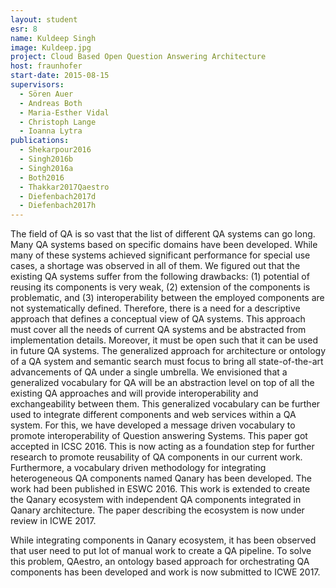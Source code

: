 ```yaml
---
layout: student
esr: 8
name: Kuldeep Singh
image: Kuldeep.jpg
project: Cloud Based Open Question Answering Architecture
host: fraunhofer
start-date: 2015-08-15
supervisors:
  - Sören Auer
  - Andreas Both
  - Maria-Esther Vidal
  - Christoph Lange
  - Ioanna Lytra
publications:
  - Shekarpour2016
  - Singh2016b
  - Singh2016a
  - Both2016
  - Thakkar2017Qaestro
  - Diefenbach2017d
  - Diefenbach2017h
---
```

The field of QA is so vast that the list of different QA systems can go long. Many QA systems based on specific domains have been developed. While many of these systems achieved significant performance for special use cases, a shortage was observed in all of them. We figured out that the existing QA systems suffer from the following drawbacks: (1) potential of reusing its components is very weak, (2) extension of the components is problematic, and (3) interoperability between the employed components are not systematically defined. Therefore, there is a need for a descriptive approach that defines a conceptual view of QA systems. This approach must cover all the needs of current QA systems and be abstracted from implementation details. Moreover, it must be open such that it can be used in future QA systems. The generalized approach for architecture or ontology of a QA system and semantic search must focus to bring all state-of-the-art advancements of QA under a single umbrella. We envisioned that a generalized vocabulary for QA will be an abstraction level on top of all the existing QA approaches and will provide interoperability and exchangeability between them. This generalized vocabulary can be further used to integrate different components and web services within a QA system. For this, we have developed a message driven vocabulary to promote interoperability of Question answering Systems. This paper got accepted in ICSC 2016. This is now acting as a foundation step for further research to promote reusability of QA components in our current work. Furthermore, a vocabulary driven methodology for integrating heterogeneous QA components named Qanary has been developed. The work had been published in ESWC 2016. This work is extended to create the Qanary ecosystem with independent QA components integrated in Qanary architecture. The paper describing the ecosystem is now under review in ICWE 2017.

While integrating components in Qanary ecosystem, it has been observed that user need to put lot of manual work to create a QA pipeline. To solve this problem, QAestro, an ontology based approach for orchestrating QA components has been developed and work is now submitted to ICWE 2017.
